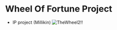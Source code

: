 # Wheel Of Fortune Project
- IP project (Millikin)
![TheWheel2!!](https://github.com/user-attachments/assets/9aeb7702-992e-47a7-994c-55e2b0915647)
